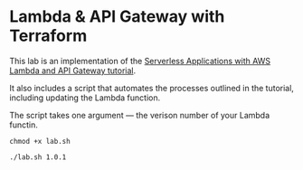 # Lambda & API Gateway with Terraform

This lab is an implementation of the [Serverless Applications with AWS Lambda and API Gateway tutorial](https://learn.hashicorp.com/tutorials/terraform/lambda-api-gateway).

It also includes a script that automates the processes outlined in the tutorial, including updating the Lambda function. 

The script takes one argument — the verison number of your Lambda functin.

```
chmod +x lab.sh

./lab.sh 1.0.1
```